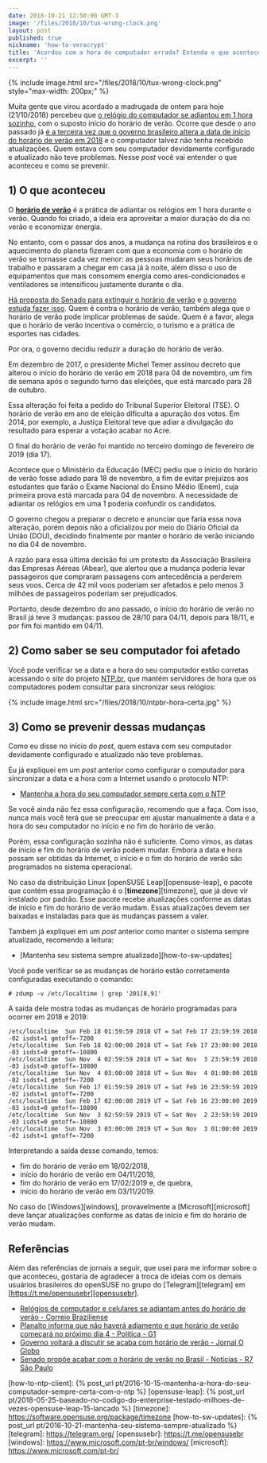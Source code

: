 ```yaml
---
date: 2018-10-21 12:50:00 GMT-3
image: '/files/2018/10/tux-wrong-clock.png'
layout: post
published: true
nickname: 'how-to-veracrypt'
title: 'Acordou com a hora do computador errada? Entenda o que aconteceu'
excerpt: ''
---
```


{% include image.html src="/files/2018/10/tux-wrong-clock.png" style="max-width: 200px;" %}

Muita gente que virou acordado a madrugada de ontem para hoje (21/10/2018) percebeu que [o relógio do computador se adiantou em 1 hora sozinho][cb], com o suposto início do horário de verão. Ocorre que desde o ano passado já [é a terceira vez que o governo brasileiro altera a data de início do horário de verão em 2018][g1] e o computador talvez não tenha recebido atualizações. Quem estava com seu computador devidamente configurado e atualizado não teve problemas. Nesse *post* você vai entender o que aconteceu e como se prevenir.

## 1) O que aconteceu

O [**horário de verão**][horario-de-verao] é a prática de adiantar os relógios em 1 hora durante o verão. Quando foi criado, a ideia era aproveitar a maior duração do dia no verão e economizar energia.

No entanto, com o passar dos anos, a mudança na rotina dos brasileiros e o aquecimento do planeta fizeram com que a economia com o horário de verão se tornasse cada vez menor: as pessoas mudaram seus horários de trabalho e passaram a chegar em casa já à noite, além disso o uso de equipamentos que mais consomem energia como ares-condicionados e ventiladores se intensificou justamente durante o dia.

[Há proposta do Senado para extinguir o horário de verão][r7] e [o governo estuda fazer isso][oglobo]. Quem é contra o horário de verão, também alega que o horário de verão pode implicar problemas de saúde. Quem é a favor, alega que o horário de verão incentiva o comércio, o turismo e a prática de esportes nas cidades.

Por ora, o governo decidiu reduzir a duração do horário de verão.

Em dezembro de 2017, o presidente Michel Temer assinou decreto que alterou o início do horário de verão em 2018 para 04 de novembro, um fim de semana após o segundo turno das eleições, que está marcado para 28 de outubro.

Essa alteração foi feita a pedido do Tribunal Superior Eleitoral (TSE). O horário de verão em ano de eleição dificulta a apuração dos votos. Em 2014, por exemplo, a Justiça Eleitoral teve que adiar a divulgação do resultado para esperar a votação acabar no Acre.

O final do horário de verão foi mantido no terceiro domingo de fevereiro de 2019 (dia 17).

Acontece que o Ministério da Educação (MEC) pediu que o início do horário de verão fosse adiado para 18 de novembro, a fim de evitar prejuízos aos estudantes que farão o Exame Nacional do Ensino Médio (Enem), cuja primeira prova está marcada para 04 de novembro. A necessidade de adiantar os relógios em uma 1 poderia confundir os candidatos.

O governo chegou a preparar o decreto e anunciar que faria essa nova alteração, porém depois não a oficializou por meio do Diário Oficial da União (DOU), decidindo finalmente por manter o horário de verão iniciando no dia 04 de novembro.

A razão para essa última decisão foi um protesto da Associação Brasileira das Empresas Aéreas (Abear), que alertou que a mudança poderia levar passageiros que compraram passagens com antecedência a perderem seus voos. Cerca de 42 mil voos poderiam ser afetados e pelo menos 3 milhões de passageiros poderiam ser prejudicados.

Portanto, desde dezembro do ano passado, o início do horário de verão no Brasil já teve 3 mudanças: passou de 28/10 para 04/11, depois para 18/11, e por fim foi mantido em 04/11.

## 2) Como saber se seu computador foi afetado

Você pode verificar se a data e a hora do seu computador estão corretas acessando o *site* do projeto [NTP.br][ntpbr], que mantém servidores de hora que os computadores podem consultar para sincronizar seus relógios:

{% include image.html src="/files/2018/10/ntpbr-hora-certa.jpg" %}

## 3) Como se prevenir dessas mudanças

Como eu disse no início do *post*, quem estava com seu computador devidamente configurado e atualizado não teve problemas.

Eu já expliquei em um *post* anterior como configurar o computador para sincronizar a data e a hora com a Internet usando o protocolo NTP:

- [Mantenha a hora do seu computador sempre certa com o NTP][ntpbr]

Se você ainda não fez essa configuração, recomendo que a faça. Com isso, nunca mais você terá que se preocupar em ajustar manualmente a data e a hora do seu computador no início e no fim do horário de verão.

Porém, essa configuração sozinha não é suficiente. Como vimos, as datas de início e fim do horário de verão podem mudar. Embora a data e hora possam ser obtidas da Internet, o início e o fim do horário de verão são programados no sistema operacional.

No caso da distribuição Linux [openSUSE Leap][opensuse-leap], o pacote que contém essa programação é o [**timezone**][timezone], que já deve vir instalado por padrão. Esse pacote recebe atualizações conforme as datas de início e fim do horário de verão mudam. Essas atualizações devem ser baixadas e instaladas para que as mudanças passem a valer.

Também já expliquei em um *post* anterior como manter o sistema sempre atualizado, recomendo a leitura:

- [Mantenha seu sistema sempre atualizado][how-to-sw-updates]

Você pode verificar se as mudanças de horário estão corretamente configuradas executando o comando:

```
# zdump -v /etc/localtime | grep '201[8,9]'
```

A saída dele mostra todas as mudanças de horário programadas para ocorrer em 2018 e 2019:

```
/etc/localtime  Sun Feb 18 01:59:59 2018 UT = Sat Feb 17 23:59:59 2018 -02 isdst=1 gmtoff=-7200
/etc/localtime  Sun Feb 18 02:00:00 2018 UT = Sat Feb 17 23:00:00 2018 -03 isdst=0 gmtoff=-10800
/etc/localtime  Sun Nov  4 02:59:59 2018 UT = Sat Nov  3 23:59:59 2018 -03 isdst=0 gmtoff=-10800
/etc/localtime  Sun Nov  4 03:00:00 2018 UT = Sun Nov  4 01:00:00 2018 -02 isdst=1 gmtoff=-7200
/etc/localtime  Sun Feb 17 01:59:59 2019 UT = Sat Feb 16 23:59:59 2019 -02 isdst=1 gmtoff=-7200
/etc/localtime  Sun Feb 17 02:00:00 2019 UT = Sat Feb 16 23:00:00 2019 -03 isdst=0 gmtoff=-10800
/etc/localtime  Sun Nov  3 02:59:59 2019 UT = Sat Nov  2 23:59:59 2019 -03 isdst=0 gmtoff=-10800
/etc/localtime  Sun Nov  3 03:00:00 2019 UT = Sun Nov  3 01:00:00 2019 -02 isdst=1 gmtoff=-7200
```

Interpretando a saída desse comando, temos:

- fim do horário de verão em 18/02/2018,
- início do horário de verão em 04/11/2018,
- fim do horário de verão em 17/02/2019 e, de quebra,
- início do horário de verão em 03/11/2019.

No caso do [Windows][windows], provavelmente a [Microsoft][microsoft] deve lançar atualizações conforme as datas de início e fim do horário de verão mudam.

## Referências

Além das referências de jornais a seguir, que usei para me informar sobre o que aconteceu, gostaria de agradecer à troca de ideias com os demais usuários brasileiros do openSUSE no grupo do [Telegram][telegram] em [https://t.me/opensusebr][opensusebr].

- [Relógios de computador e celulares se adiantam antes do horário de verão - Correio Braziliense][cb]
- [Planalto informa que não haverá adiamento e que horário de verão começará no próximo dia 4 - Política - G1][g1]
- [Governo voltará a discutir se acaba com horário de verão - Jornal O Globo][oglobo]
- [Senado propõe acabar com o horário de verão no Brasil - Notícias - R7 São Paulo][r7]

[cb]:                   https://www.correiobraziliense.com.br/app/noticia/brasil/2018/10/21/interna-brasil,714001/relogio-de-celulares-adianta-uma-hora-de-novo-e-a-segunda-vez-na-sema.shtml
[g1]:                   https://g1.globo.com/politica/noticia/2018/10/15/planalto-informa-que-nao-havera-adiamento-e-que-horario-de-verao-comecara-no-proximo-dia-4.ghtml
[horario-de-verao]:     https://pt.wikipedia.org/wiki/Hor%C3%A1rio_de_ver%C3%A3o
[oglobo]:               https://oglobo.globo.com/economia/governo-voltara-discutir-se-acaba-com-horario-de-verao-22397585
[r7]:                   https://noticias.r7.com/sao-paulo/senado-propoe-acabar-com-o-horario-de-verao-no-brasil-20092018
[ntpbr]:                http://ntp.br/
[how-to-ntp-client]:    {% post_url pt/2016-10-15-mantenha-a-hora-do-seu-computador-sempre-certa-com-o-ntp %}
[opensuse-leap]:        {% post_url pt/2018-05-25-baseado-no-codigo-do-enterprise-testado-milhoes-de-vezes-opensuse-leap-15-lancado %}
[timezone]:             https://software.opensuse.org/package/timezone
[how-to-sw-updates]:    {% post_url pt/2016-10-21-mantenha-seu-sistema-sempre-atualizado %}
[telegram]:             https://telegram.org/
[opensusebr]:           https://t.me/opensusebr
[windows]:              https://www.microsoft.com/pt-br/windows/
[microsoft]:            https://www.microsoft.com/pt-br/
